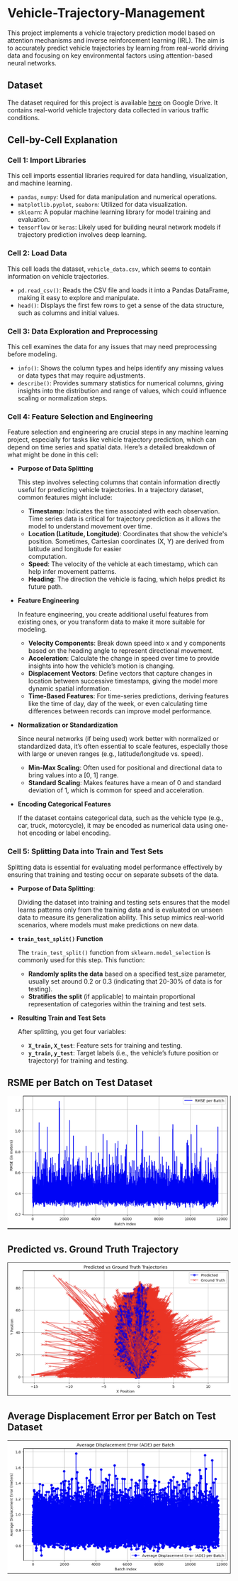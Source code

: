 # Vehicle-Trajectory-Management
This project implements a vehicle trajectory prediction model based on attention mechanisms and inverse reinforcement learning (IRL). The aim is to accurately predict vehicle trajectories by learning from real-world driving data and focusing on key environmental factors using attention-based neural networks.


## Dataset
The dataset required for this project is available [here](https://drive.google.com/drive/folders/1wlT7E1dJ4I-D-7t0fN5DhWLt5uLT9eUi) on Google Drive. It contains real-world vehicle trajectory data collected in various traffic conditions.


## Cell-by-Cell Explanation
### Cell 1: Import Libraries
This cell imports essential libraries required for data handling, visualization, and machine learning.
  - `pandas`, `numpy`: Used for data manipulation and numerical operations.
  - `matplotlib.pyplot`, `seaborn`: Utilized for data visualization.
  - `sklearn`: A popular machine learning library for model training and evaluation.
  - `tensorflow` or `keras`: Likely used for building neural network models if trajectory prediction involves deep learning.

### Cell 2: Load Data
This cell loads the dataset, `vehicle_data.csv`, which seems to contain information on vehicle trajectories.
  - `pd.read_csv()`: Reads the CSV file and loads it into a Pandas DataFrame, making it easy to explore and manipulate.
  - `head()`: Displays the first few rows to get a sense of the data structure, such as columns and initial values.

### Cell 3: Data Exploration and Preprocessing
This cell examines the data for any issues that may need preprocessing before modeling.
  - `info()`: Shows the column types and helps identify any missing values or data types that may require adjustments.
  - `describe()`: Provides summary statistics for numerical columns, giving insights into the distribution and range of values, which could influence scaling or normalization steps.

### Cell 4: Feature Selection and Engineering
Feature selection and engineering are crucial steps in any machine learning project, especially for tasks like vehicle trajectory prediction, which can depend on time series and spatial data. Here’s a detailed breakdown of what might be done in this cell:
  -  **Purpose of Data Splitting**
    
     This step involves selecting columns that contain information directly useful for predicting vehicle trajectories. In a trajectory dataset, common features might include:
      - **Timestamp**: Indicates the time associated with each observation. Time series data is critical for trajectory prediction as it allows the model to understand movement over time.
      - **Location (Latitude, Longitude)**: Coordinates that show the vehicle's position. Sometimes, Cartesian coordinates (X, Y) are derived from latitude and longitude for easier       
        computation.
      - **Speed**: The velocity of the vehicle at each timestamp, which can help infer movement patterns.
      - **Heading**: The direction the vehicle is facing, which helps predict its future path.
   
        
  -  **Feature Engineering**
    
     In feature engineering, you create additional useful features from existing ones, or you transform data to make it more suitable for modeling.
      - **Velocity Components**: Break down speed into x and y components based on the heading angle to represent directional movement.
      - **Acceleration**: Calculate the change in speed over time to provide insights into how the vehicle’s motion is changing.
      - **Displacement Vectors**: Define vectors that capture changes in location between successive timestamps, giving the model more dynamic spatial information.
      - **Time-Based Features**: For time-series predictions, deriving features like the time of day, day of the week, or even calculating time differences between records can improve model performance.
   



  - **Normalization or Standardization**
    
    Since neural networks (if being used) work better with normalized or standardized data, it’s often essential to scale features, especially those with large or uneven ranges (e.g., latitude/longitude vs. speed).

    - **Min-Max Scaling**: Often used for positional and directional data to bring values into a [0, 1] range.
    - **Standard Scaling**: Makes features have a mean of 0 and standard deviation of 1, which is common for speed and acceleration.
- **Encoding Categorical Features**

    If the dataset contains categorical data, such as the vehicle type (e.g., car, truck, motorcycle), it may be encoded as numerical data using one-hot encoding or label encoding.

### Cell 5: Splitting Data into Train and Test Sets

Splitting data is essential for evaluating model performance effectively by ensuring that training and testing occur on separate subsets of the data.

- **Purpose of Data Splitting**: 

    Dividing the dataset into training and testing sets ensures that the model learns patterns only from the training data and is evaluated on unseen data to measure its generalization ability. This setup mimics real-world scenarios, where models must make predictions on new data.

- **`train_test_split()` Function**

    The `train_test_split()` function from `sklearn.model_selection` is commonly used for this step. This function:

    - **Randomly splits the data** based on a specified test_size parameter, usually set around 0.2 or 0.3 (indicating that 20-30% of data is for testing).
    - **Stratifies the split** (if applicable) to maintain proportional representation of categories within the training and test sets.


- **Resulting Train and Test Sets**

    After splitting, you get four variables:

    - **`X_train`, `X_test`**: Feature sets for training and testing.
    - **`y_train`, `y_test`**: Target labels (i.e., the vehicle’s future position or trajectory) for training and testing.


## RSME per Batch on Test Dataset
<p align="center">
  <img src="results/rmse_plot.png" width="600" height="300" />
</p>

## Predicted vs. Ground Truth Trajectory
<p align="center">
  <img src="results/pred_vs_ground_truth_plot.png" width="600" height="300" />
</p>

## Average Displacement Error per Batch on Test Dataset
<p align="center">
  <img src="results/ade_plot.png" width="600" height="300" />
</p>

